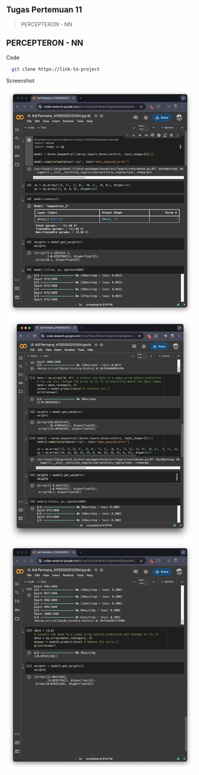 ## Tugas Pertemuan 11
> PERCEPTERON - NN

## PERCEPTERON - NN
Code


```bash
  git clone https://link-to-project
```
Screenshot

![Screenshot](https://github.com/anamrepida/MachineLearning/blob/main/Tugas%20Pertemuan%2011/img/01.png)
![Screenshot](https://github.com/anamrepida/MachineLearning/blob/main/Tugas%20Pertemuan%2011/img/02.png)
![Screenshot](https://github.com/anamrepida/MachineLearning/blob/main/Tugas%20Pertemuan%2011/img/03.png)
